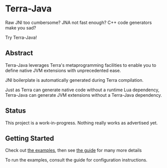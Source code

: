 # Terra-Java

Raw JNI too cumbersome? JNA not fast enough? C++ code generators make you sad?

Try Terra-Java!


## Abstract

Terra-Java leverages Terra's metaprogramming facilities to enable you to
define native JVM extensions with unprecedented ease.

JNI boilerplate is automatically generated during Terra compilation.

Just as Terra can generate native code without a runtime Lua dependency,
Terra-Java can generate JVM extensions without a Terra-Java dependency.


## Status

This project is a work-in-progress. Nothing really works as advertised yet.


## Getting Started

Check out [the examples](./terra-java/examples), then see
[the guide](./doc/guide.md) for many more details

To run the examples, consult the guide for configuration instructions.
